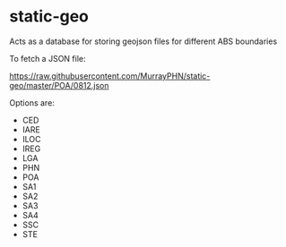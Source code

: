 # static-geo
Acts as a database for storing geojson files for different ABS boundaries

To fetch a JSON file:

https://raw.githubusercontent.com/MurrayPHN/static-geo/master/POA/0812.json

Options are:

- CED
- IARE
- ILOC
- IREG
- LGA
- PHN
- POA
- SA1
- SA2
- SA3
- SA4
- SSC
- STE
